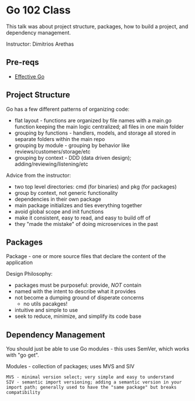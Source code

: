 # Go 102 Class
This talk was about project structure, packages, how to build a project, and dependency management.

Instructor: Dimitrios Arethas

## Pre-reqs
* [Effective Go](https://golang.org/doc/effective_go.html)


## Project Structure

Go has a few different patterns of organizing code:

* flat layout - functions are organized by file names with a main.go function keeping the main logic centralized; all files in one main folder
* grouping by functions - handlers, models, and storage all stored in separate folders within the main repo
* grouping by module - grouping by behavior like reviews/customers/storage/etc
* grouping by context - DDD (data driven design); adding/reviewing/listening/etc


Advice from the instructor: 
* two top level directories: cmd (for binaries) and pkg (for packages)
* group by context, not generic functionality
* dependencies in their own package
* main package initializes and ties everything together
* avoid global scope and init functions
* make it consistent, easy to read, and easy to build off of
* they "made the mistake" of doing microservices in the past

## Packages

Package - one or more source files that declare the content of the application

Design Philosophy:
* packages must be purposeful: provide, _NOT_ contain
* named with the intent to describe what it provides
* not become a dumping ground of disperate concerns 
    * no utils pacakges!
* intuitive and simple to use
* seek to reduce, minimize, and simplify its code base 

## Dependency Management

You should just be able to use Go modules - this uses SemVer, which works with "go get". 

Modules - collection of packages; uses MVS and SIV

    MVS - minimal version select; very simple and easy to understand
    SIV - semantic import versioning; adding a semantic version in your import path; generally used to have the "same package" but breaks compatibility
